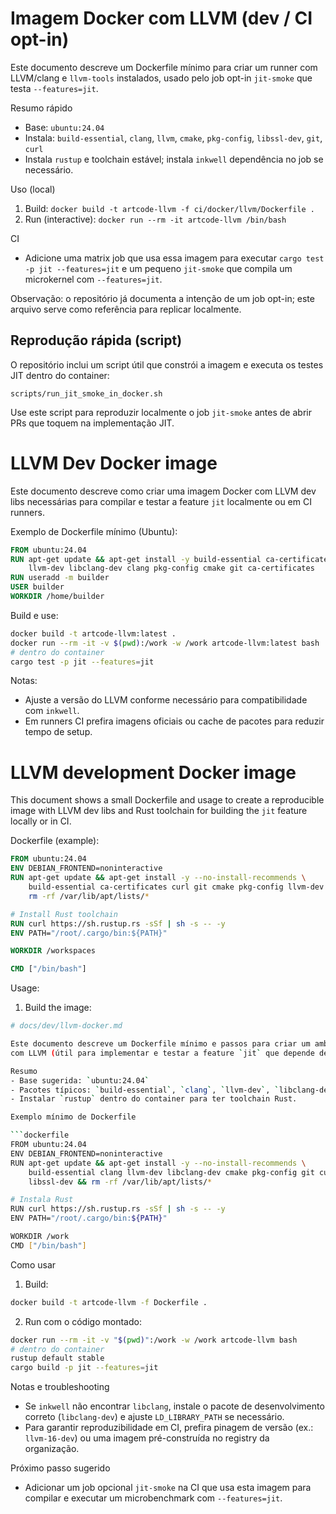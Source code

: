 # Imagem Docker com LLVM (dev / CI opt-in)

Este documento descreve um Dockerfile mínimo para criar um runner com LLVM/clang e `llvm-tools` instalados, usado pelo job opt-in `jit-smoke` que testa `--features=jit`.

Resumo rápido
- Base: `ubuntu:24.04`
- Instala: `build-essential`, `clang`, `llvm`, `cmake`, `pkg-config`, `libssl-dev`, `git`, `curl`
- Instala `rustup` e toolchain estável; instala `inkwell` dependência no job se necessário.

Uso (local)

1. Build: `docker build -t artcode-llvm -f ci/docker/llvm/Dockerfile .`
2. Run (interactive): `docker run --rm -it artcode-llvm /bin/bash`

CI
- Adicione uma matrix job que usa essa imagem para executar `cargo test -p jit --features=jit` e um pequeno `jit-smoke` que compila um microkernel com `--features=jit`.

Observação: o repositório já documenta a intenção de um job opt-in; este arquivo serve como referência para replicar localmente.

Reprodução rápida (script)
---------------------------------
O repositório inclui um script útil que constrói a imagem e executa os testes JIT dentro do container:

    scripts/run_jit_smoke_in_docker.sh

Use este script para reproduzir localmente o job `jit-smoke` antes de abrir PRs que toquem na implementação JIT.
# LLVM Dev Docker image

Este documento descreve como criar uma imagem Docker com LLVM dev libs necessárias
para compilar e testar a feature `jit` localmente ou em CI runners.

Exemplo de Dockerfile mínimo (Ubuntu):

```dockerfile
FROM ubuntu:24.04
RUN apt-get update && apt-get install -y build-essential ca-certificates curl \
    llvm-dev libclang-dev clang pkg-config cmake git ca-certificates
RUN useradd -m builder
USER builder
WORKDIR /home/builder
```

Build e use:

```bash
docker build -t artcode-llvm:latest .
docker run --rm -it -v $(pwd):/work -w /work artcode-llvm:latest bash
# dentro do container
cargo test -p jit --features=jit
```

Notas:
- Ajuste a versão do LLVM conforme necessário para compatibilidade com `inkwell`.
- Em runners CI prefira imagens oficiais ou cache de pacotes para reduzir tempo de setup.
# LLVM development Docker image

This document shows a small Dockerfile and usage to create a reproducible image with LLVM dev libs and Rust toolchain for building the `jit` feature locally or in CI.

Dockerfile (example):

```dockerfile
FROM ubuntu:24.04
ENV DEBIAN_FRONTEND=noninteractive
RUN apt-get update && apt-get install -y --no-install-recommends \
    build-essential ca-certificates curl git cmake pkg-config llvm-dev clang && \
    rm -rf /var/lib/apt/lists/*

# Install Rust toolchain
RUN curl https://sh.rustup.rs -sSf | sh -s -- -y
ENV PATH="/root/.cargo/bin:${PATH}"

WORKDIR /workspaces

CMD ["/bin/bash"]
```

Usage:

1. Build the image:

```sh
# docs/dev/llvm-docker.md

Este documento descreve um Dockerfile mínimo e passos para criar um ambiente de desenvolvimento
com LLVM (útil para implementar e testar a feature `jit` que depende de `inkwell`).

Resumo
- Base sugerida: `ubuntu:24.04`
- Pacotes típicos: `build-essential`, `clang`, `llvm-dev`, `libclang-dev`, `cmake`, `pkg-config`, `git`, `curl`
- Instalar `rustup` dentro do container para ter toolchain Rust.

Exemplo mínimo de Dockerfile

```dockerfile
FROM ubuntu:24.04
ENV DEBIAN_FRONTEND=noninteractive
RUN apt-get update && apt-get install -y --no-install-recommends \
    build-essential clang llvm-dev libclang-dev cmake pkg-config git curl ca-certificates \
    libssl-dev && rm -rf /var/lib/apt/lists/*

# Instala Rust
RUN curl https://sh.rustup.rs -sSf | sh -s -- -y
ENV PATH="/root/.cargo/bin:${PATH}"

WORKDIR /work
CMD ["/bin/bash"]
```

Como usar
1. Build:

```bash
docker build -t artcode-llvm -f Dockerfile .
```

2. Run com o código montado:

```bash
docker run --rm -it -v "$(pwd)":/work -w /work artcode-llvm bash
# dentro do container
rustup default stable
cargo build -p jit --features=jit
```

Notas e troubleshooting
- Se `inkwell` não encontrar `libclang`, instale o pacote de desenvolvimento correto (`libclang-dev`) e ajuste `LD_LIBRARY_PATH` se necessário.
- Para garantir reproduzibilidade em CI, prefira pinagem de versão (ex.: `llvm-16-dev`) ou uma imagem pré-construída no registry da organização.

Próximo passo sugerido
- Adicionar um job opcional `jit-smoke` na CI que usa esta imagem para compilar e executar um microbenchmark com `--features=jit`.
